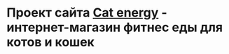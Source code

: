 # Проект сайта [Cat energy](https://ivanfilippovw.github.io/cat-energy/build/) - интернет-магазин фитнес еды для котов и кошек
